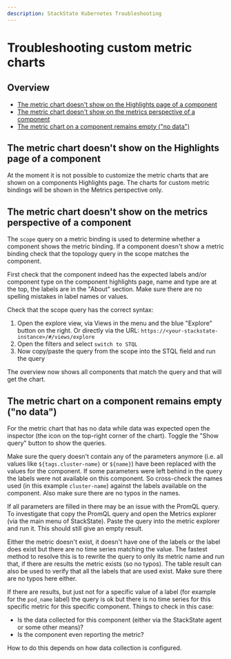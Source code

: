 ```yaml
---
description: StackState Kubernetes Troubleshooting
---
```


# Troubleshooting custom metric charts

## Overview

* [The metric chart doesn't show on the Highlights page of a component](#the-metric-chart-doesnt-show-on-the-highlights-page-of-a-component)
* [The metric chart doesn't show on the metrics perspective of a component](#the-metric-chart-doesnt-show-on-the-metrics-perspective-of-a-component)
* [The metric chart on a component remains empty ("no data")](#the-metric-chart-on-a-component-remains-empty-no-data)

## The metric chart doesn't show on the Highlights page of a component

At the moment it is not possible to customize the metric charts that are shown on a components Highlights page. The charts for custom metric bindings will be shown in the Metrics perspective only.

## The metric chart doesn't show on the metrics perspective of a component

The `scope` query on a metric binding is used to determine whether a component shows the metric binding. If a component doesn't show a metric binding check that the topology query in the scope matches the component. 

First check that the component indeed has the expected labels and/or component type on the component highlights page, name and type are at the top, the labels are in the "About" section. Make sure there are no spelling mistakes in label names or values.

Check that the scope query has the correct syntax:

1. Open the explore view, via Views in the menu and the blue "Explore" button on the right. Or directly via the URL: `https://<your-stackstate-instance>/#/views/explore`
2. Open the filters and select `switch to STQL`
3. Now copy/paste the query from the scope into the STQL field and run the query

The overview now shows all components that match the query and that will get the chart.

## The metric chart on a component remains empty ("no data")

For the metric chart that has no data while data was expected open the inspector (the icon on the top-right corner of the chart). Toggle the "Show query" button to show the queries.

Make sure the query doesn't contain any of the parameters anymore (i.e. all values like `${tags.cluster-name}` or `${name}`) have been replaced with the values for the component. If some parameters were left behind in the query the labels were not available on this component. So cross-check the names used (in this example `cluster-name`) against the labels available on the component. Also make sure there are no typos in the names.

If all parameters are filled in there may be an issue with the PromQL query. To investigate that copy the PromQL query and open the Metrics explorer (via the main menu of StackState). Paste the query into the metric explorer and run it. This should still give an empty result.

Either the metric doesn't exist, it doesn't have one of the labels or the label does exist but there are no time series matching the value. The fastest method to resolve this is to rewrite the query to only its metric name and run that, if there are results the metric exists (so no typos). The table result can also be used to verify that all the labels that are used exist. Make sure there are no typos here either.

If there are results, but just not for a specific value of a label (for example for the `pod_name` label) the query is ok but there is no time series for this specific metric for this specific component. Things to check in this case:

* Is the data collected for this component (either via the StackState agent or some other means)?
* Is the component even reporting the metric?

How to do this depends on how data collection is configured.